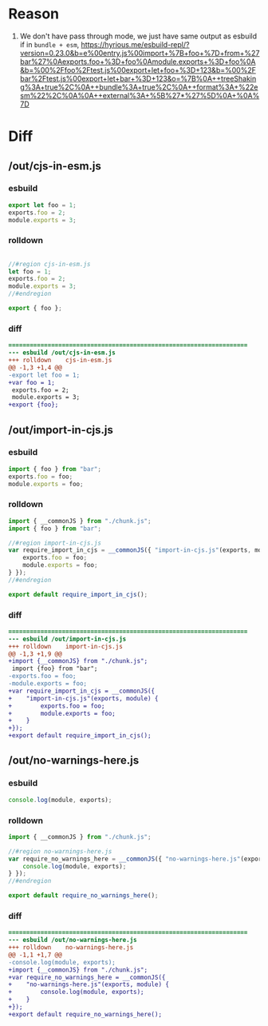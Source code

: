 # Reason
1. We don't have pass through mode, we just have same output as esbuild if 
in `bundle + esm`, https://hyrious.me/esbuild-repl/?version=0.23.0&b=e%00entry.js%00import+%7B+foo+%7D+from+%27bar%27%0Aexports.foo+%3D+foo%0Amodule.exports+%3D+foo%0A&b=%00%2Ffoo%2Ftest.js%00export+let+foo+%3D+123&b=%00%2Fbar%2Ftest.js%00export+let+bar+%3D+123&o=%7B%0A++treeShaking%3A+true%2C%0A++bundle%3A+true%2C%0A++format%3A+%22esm%22%2C%0A%0A++external%3A+%5B%27*%27%5D%0A+%0A%7D
# Diff
## /out/cjs-in-esm.js
### esbuild
```js
export let foo = 1;
exports.foo = 2;
module.exports = 3;
```
### rolldown
```js

//#region cjs-in-esm.js
let foo = 1;
exports.foo = 2;
module.exports = 3;
//#endregion

export { foo };
```
### diff
```diff
===================================================================
--- esbuild	/out/cjs-in-esm.js
+++ rolldown	cjs-in-esm.js
@@ -1,3 +1,4 @@
-export let foo = 1;
+var foo = 1;
 exports.foo = 2;
 module.exports = 3;
+export {foo};

```
## /out/import-in-cjs.js
### esbuild
```js
import { foo } from "bar";
exports.foo = foo;
module.exports = foo;
```
### rolldown
```js
import { __commonJS } from "./chunk.js";
import { foo } from "bar";

//#region import-in-cjs.js
var require_import_in_cjs = __commonJS({ "import-in-cjs.js"(exports, module) {
	exports.foo = foo;
	module.exports = foo;
} });
//#endregion

export default require_import_in_cjs();

```
### diff
```diff
===================================================================
--- esbuild	/out/import-in-cjs.js
+++ rolldown	import-in-cjs.js
@@ -1,3 +1,9 @@
+import {__commonJS} from "./chunk.js";
 import {foo} from "bar";
-exports.foo = foo;
-module.exports = foo;
+var require_import_in_cjs = __commonJS({
+    "import-in-cjs.js"(exports, module) {
+        exports.foo = foo;
+        module.exports = foo;
+    }
+});
+export default require_import_in_cjs();

```
## /out/no-warnings-here.js
### esbuild
```js
console.log(module, exports);
```
### rolldown
```js
import { __commonJS } from "./chunk.js";

//#region no-warnings-here.js
var require_no_warnings_here = __commonJS({ "no-warnings-here.js"(exports, module) {
	console.log(module, exports);
} });
//#endregion

export default require_no_warnings_here();

```
### diff
```diff
===================================================================
--- esbuild	/out/no-warnings-here.js
+++ rolldown	no-warnings-here.js
@@ -1,1 +1,7 @@
-console.log(module, exports);
+import {__commonJS} from "./chunk.js";
+var require_no_warnings_here = __commonJS({
+    "no-warnings-here.js"(exports, module) {
+        console.log(module, exports);
+    }
+});
+export default require_no_warnings_here();

```